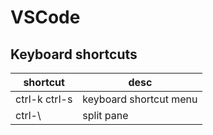 # VSCode

## Keyboard shortcuts

shortcut      | desc
---           | ---
ctrl-k ctrl-s | keyboard shortcut menu
ctrl-\        | split pane
